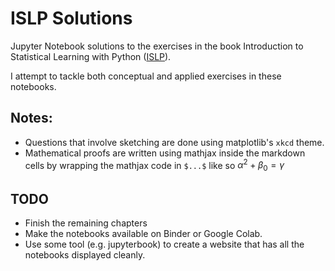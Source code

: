 # ISLP Solutions

Jupyter Notebook solutions to the exercises in the book Introduction to Statistical Learning with Python ([ISLP](https://www.statlearning.com/)).

I attempt to tackle both conceptual and applied exercises in these notebooks.

## Notes:
- Questions that involve sketching are done using matplotlib's `xkcd` theme.
- Mathematical proofs are written using mathjax inside the markdown cells by wrapping the mathjax code in `$...$` like so $\alpha^2 + \beta_0 = \gamma$ 

## TODO
- Finish the remaining chapters
- Make the notebooks available on Binder or Google Colab.
- Use some tool (e.g. jupyterbook) to create a website that has all the notebooks displayed cleanly.
